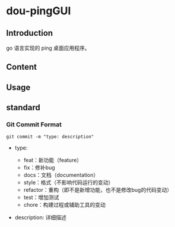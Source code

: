 # dou-pingGUI

## Introduction

go 语言实现的 ping 桌面应用程序。

## Content

## Usage

## standard

### Git Commit Format

```git
git commit -m "type: description"
```

- type:
  - feat：新功能（feature）
  - fix：修补bug
  - docs：文档（documentation）
  - style：格式（不影响代码运行的变动）
  - refactor：重构（即不是新增功能，也不是修改bug的代码变动）
  - test：增加测试
  - chore：构建过程或辅助工具的变动

- description: 详细描述
